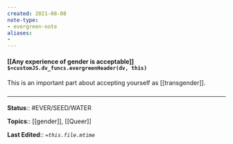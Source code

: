 ```yaml
---
created: 2021-08-08
note-type: 
- evergreen-note
aliases:
- 
---
```


#### [[Any experience of gender is acceptable]] `$=customJS.dv_funcs.evergreenHeader(dv, this)`

This is an important part about accepting yourself as [[transgender]].

### <hr class="footnote"/>

**Status**:: #EVER/SEED/WATER 

**Topics**::  [[gender]], [[Queer]]
	
**Last Edited**:: *`=this.file.mtime`*
